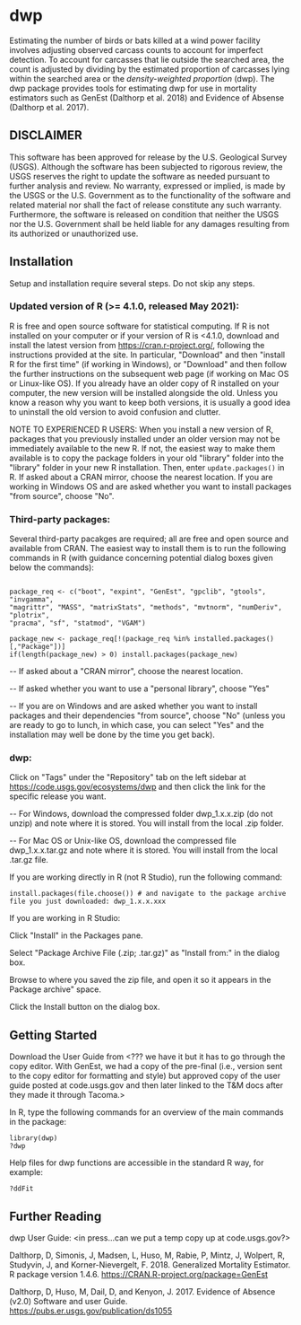 # dwp
Estimating the number of birds or bats killed at a wind power facility involves
adjusting observed carcass counts to account for imperfect detection. To account
for carcasses that lie outside the searched area, the count is adjusted by 
dividing by the estimated proportion of carcasses lying within the searched area 
or the *density-weighted proportion* (dwp). The dwp package provides tools for 
estimating dwp for use in mortality estimators such as GenEst (Dalthorp et al. 
2018) and Evidence of Absense (Dalthorp et al. 2017).


## DISCLAIMER

This software has been approved for release by the U.S. Geological Survey (USGS). 
Although the software has been subjected to rigorous review, the USGS reserves 
the right to update the software as needed pursuant to further analysis and 
review. No warranty, expressed or implied, is made by the USGS or the U.S. 
Government as to the functionality of the software and related material nor shall
the fact of release constitute any such warranty. Furthermore, the software is
released on condition that neither the USGS nor the U.S. Government shall be held
liable for any damages resulting from its authorized or unauthorized use.

## Installation
Setup and installation require several steps. Do not skip any steps.

### Updated version of R (>= 4.1.0, released May 2021):
R is free and open source software for statistical computing. If R is not
installed on your computer or if your version of R is <4.1.0, download and 
install the latest version from https://cran.r-project.org/, following the 
instructions provided at the site. In particular, "Download" and then "install 
R for the first time" (if working in Windows), or "Download" and then follow 
the further instructions on the subsequent web page (if working on Mac OS or 
Linux-like OS). If you already have an older copy of R installed on your 
computer, the new version will be installed alongside the old. Unless you know 
a reason why you want to keep both versions, it is usually a good idea to 
uninstall the old version to avoid confusion and clutter. 

NOTE TO EXPERIENCED R USERS: When you install a new version of R, packages that 
you previously installed under an older version may not be immediately 
available to the new R. If not, the easiest way to make them available is to 
copy the package folders in your old "library" folder into the "library" folder 
in your new R installation. Then, enter `update.packages()` in R. If asked 
about a CRAN mirror, choose the nearest location. If you are working in Windows 
OS and are asked whether you want to install packages "from source", choose 
"No".


### Third-party packages: 
Several third-party pacakges are required; all are free and open source and 
available from CRAN. The easiest way to install them is to run the following 
commands in R (with guidance concerning potential dialog boxes given below the 
commands):


```

package_req <- c("boot", "expint", "GenEst", "gpclib", "gtools", "invgamma",
"magrittr", "MASS", "matrixStats", "methods", "mvtnorm", "numDeriv", "plotrix",
"pracma", "sf", "statmod", "VGAM")

package_new <- package_req[!(package_req %in% installed.packages()[,"Package"])] 
if(length(package_new) > 0) install.packages(package_new)

```
-- If asked about a "CRAN mirror", choose the nearest location.

-- If asked whether you want to use a "personal library", choose "Yes"

-- If you are on Windows and are asked whether you want to install packages and 
their dependencies "from source", choose "No" (unless you are ready to go to 
lunch, in which case, you can select "Yes" and the installation may well be
done by the time you get back).

### dwp: 
Click on "Tags" under the "Repository" tab on the left sidebar at 
https://code.usgs.gov/ecosystems/dwp and then click the link for the specific 
release you want. 

-- For Windows, download the compressed folder dwp_1.x.x.zip (do not unzip) and
note where it is stored. You will install from the local .zip folder. 

-- For Mac OS or Unix-like OS, download the compressed file dwp_1.x.x.tar.gz
and note where it is stored. You will install from the local .tar.gz file. 

If you are working directly in R (not R Studio), run the following command:
```
install.packages(file.choose()) # and navigate to the package archive file you just downloaded: dwp_1.x.x.xxx
```

If you are working in R Studio:

Click "Install" in the Packages pane.

Select "Package Archive File (.zip; .tar.gz)" as "Install from:" in the dialog 
box.

Browse to where you saved the zip file, and open it so it appears in the
Package archive" space.

Click the Install button on the dialog box.

## Getting Started

Download the User Guide from <??? we have it but it has to go through the copy editor. With GenEst, we had a copy of the pre-final (i.e., version sent to the copy editor for formatting and style) but approved copy of the user guide posted at code.usgs.gov and then later linked to the T&M docs after they made it through Tacoma.>

In R, type the following commands for an overview of the main commands in the 
package:

```
library(dwp)
?dwp

```

Help files for dwp functions are accessible in the standard R way, for example:

```
?ddFit
```

## Further Reading
dwp User Guide: <in press...can we put a temp copy up at code.usgs.gov?>

Dalthorp, D, Simonis, J, Madsen, L, Huso, M, Rabie, P, Mintz, J, Wolpert, R, 
Studyvin, J, and Korner-Nievergelt, F. 2018. Generalized Mortality Estimator.
R package version 1.4.6.
https://CRAN.R-project.org/package=GenEst

Dalthorp, D, Huso, M, Dail, D, and Kenyon, J. 2017. Evidence of Absence (v2.0)
Software and user Guide. https://pubs.er.usgs.gov/publication/ds1055